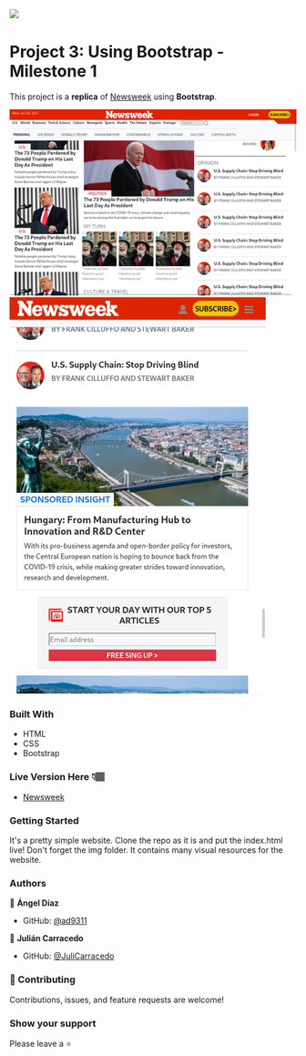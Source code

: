 ![](https://img.shields.io/badge/Microverse-blueviolet)

# Project 3: Using Bootstrap - Milestone 1

This project is a **replica** of [Newsweek](https://web.archive.org/web/20210120125445/https://www.newsweek.com/) using **Bootstrap**.

![Screenshot #1](/img/screenshot1.png) ![Screenshot #2](/img/screenshot2.png)

### Built With

- HTML
- CSS
- Bootstrap

### Live Version Here 👇🏽️

- [Newsweek](https://ad9311.github.io/newsweek/)

### Getting Started

It's a pretty simple website. Clone the repo as it is and put the index.html live!
Don't forget the img folder. It contains many visual resources for the website.

### Authors

👤 **Ángel Díaz**

- GitHub: [@ad9311](https://github.com/ad9311)


👤 **Julián Carracedo**

- GitHub: [@JuliCarracedo](https://github.com/JuliCarracedo)


### 🤝 Contributing

Contributions, issues, and feature requests are welcome!


### Show your support

Please leave a ⭐️
